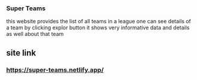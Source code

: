 ### Super Teams
 this website provides the list of all teams in a league
 one can see details of a team by clicking explor button
 it shows very informative data and details as well about that team 

## site link
### https://super-teams.netlify.app/
